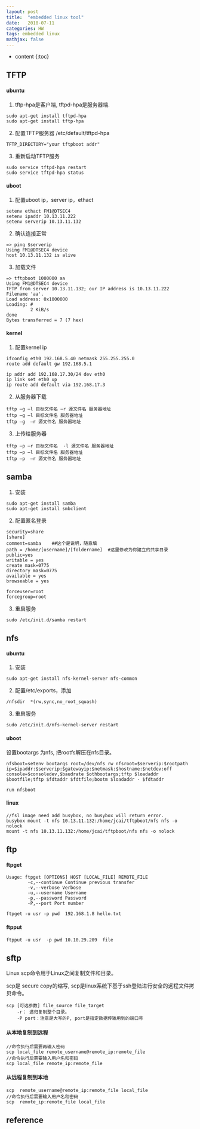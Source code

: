 ```yaml
---
layout: post
title:  "embedded linux tool"
date:   2018-07-11
categories: HW
tags: embedded linux 
mathjax: false
---
```

* content
{:toc}

## TFTP

#### ubuntu
1. tftp-hpa是客户端, tftpd-hpa是服务器端.
~~~
sudo apt-get install tftpd-hpa
sudo apt-get install tftp-hpa
~~~
2. 配置TFTP服务器 /etc/default/tftpd-hpa
~~~
TFTP_DIRECTORY="your tftpboot addr"
~~~
3. 重新启动TFTP服务
~~~
sudo service tftpd-hpa restart
sudo service tftpd-hpa status
~~~

#### uboot
1. 配置uboot ip，server ip，ethact

~~~
setenv ethact FM1@DTSEC4
setenv ipaddr 10.13.11.222
setenv serverip 10.13.11.132
~~~

2. 确认连接正常

~~~
=> ping $serverip
Using FM1@DTSEC4 device
host 10.13.11.132 is alive
~~~

3. 加载文件
~~~
=> tftpboot 1000000 aa
Using FM1@DTSEC4 device
TFTP from server 10.13.11.132; our IP address is 10.13.11.222
Filename 'aa'.
Load address: 0x1000000
Loading: #
         2 KiB/s
done
Bytes transferred = 7 (7 hex)
~~~

#### kernel
1. 配置kernel ip

~~~
ifconfig eth0 192.168.5.40 netmask 255.255.255.0
route add default gw 192.168.5.1

ip addr add 192.168.17.30/24 dev eth0
ip link set eth0 up
ip route add default via 192.168.17.3
~~~
2. 从服务器下载

~~~
tftp –g –l 目标文件名 –r 源文件名 服务器地址
tftp –g –l 目标文件名 服务器地址
tftp –g  –r 源文件名 服务器地址
~~~
3. 上传给服务器

~~~
tftp –p –r 目标文件名  -l 源文件名 服务器地址
tftp –p –l 目标文件名 服务器地址
tftp –p  –r 源文件名 服务器地址
~~~

## samba

1. 安装
~~~
sudo apt-get install samba
sudo apt-get install smbclient
~~~

2. 配置匿名登录

~~~
security=share
[share]
comment=samba    ##这个是说明，随意填
path = /home/[username]/[foldername]  #这里修改为你建立的共享目录
public=yes
writable = yes
create mask=0775
directory mask=0775
available = yes
browseable = yes

forceuser=root
forcegroup=root
~~~

3. 重启服务
~~~
sudo /etc/init.d/samba restart
~~~

## nfs

#### ubuntu 
1. 安装
~~~
sudo apt-get install nfs-kernel-server nfs-common
~~~
2. 配置/etc/exports，添加
~~~
/nfsdir  *(rw,sync,no_root_squash)
~~~
3. 重启服务
~~~
sudo /etc/init.d/nfs-kernel-server restart
~~~

#### uboot
设置bootargs 为nfs, 把rootfs解压在nfs目录。
~~~
nfsboot=setenv bootargs root=/dev/nfs rw nfsroot=$serverip:$rootpath ip=$ipaddr:$serverip:$gatewayip:$netmask:$hostname:$netdev:off console=$consoledev,$baudrate $othbootargs;tftp $loadaddr $bootfile;tftp $fdtaddr $fdtfile;bootm $loadaddr - $fdtaddr

run nfsboot
~~~

#### linux

~~~
//fsl image need add busybox, no busybox will return error.
busybox mount -t nfs 10.13.11.132:/home/jcai/tftpboot/nfs nfs -o nolock
mount -t nfs 10.13.11.132:/home/jcai/tftpboot/nfs nfs -o nolock
~~~

## ftp

#### ftpget

~~~
Usage: ftpget [OPTIONS] HOST [LOCAL_FILE] REMOTE_FILE
        -c,--continue Continue previous transfer
        -v,--verbose Verbose
        -u,--username Username
        -p,--password Password
        -P,--port Port number

ftpget -u usr -p pwd  192.168.1.8 hello.txt 
~~~

#### ftpput

~~~
ftpput -u usr  -p pwd 10.10.29.209  file 
~~~

## sftp

Linux scp命令用于Linux之间复制文件和目录。

scp是 secure copy的缩写, scp是linux系统下基于ssh登陆进行安全的远程文件拷贝命令。

~~~
scp [可选参数] file_source file_target 
    -r： 递归复制整个目录。
    -P port：注意是大写的P, port是指定数据传输用到的端口号
~~~

#### 从本地复制到远程 

~~~
//命令执行后需要再输入密码
scp local_file remote_username@remote_ip:remote_file 
//命令执行后需要输入用户名和密码
scp local_file remote_ip:remote_file 
~~~

#### 从远程复制到本地 

~~~
scp  remote_username@remote_ip:remote_file local_file
//命令执行后需要输入用户名和密码
scp  remote_ip:remote_file local_file
~~~





## reference


